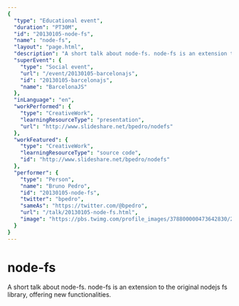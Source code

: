 ```yaml
---
{
  "type": "Educational event",
  "duration": "PT30M",
  "id": "20130105-node-fs",
  "name": "node-fs",
  "layout": "page.html",
  "description": "A short talk about node-fs. node-fs is an extension to the original nodejs fs library, offering new functionalities.",
  "superEvent": {
    "type": "Social event",
    "url": "/event/20130105-barcelonajs",
    "id": "20130105-barcelonajs",
    "name": "BarcelonaJS"
  },
  "inLanguage": "en",
  "workPerformed": {
    "type": "CreativeWork",
    "learningResourceType": "presentation",
    "url": "http://www.slideshare.net/bpedro/nodefs"
  },
  "workFeatured": {
    "type": "CreativeWork",
    "learningResourceType": "source code",
    "id": "http://www.slideshare.net/bpedro/nodefs"
  },
  "performer": {
    "type": "Person",
    "name": "Bruno Pedro",
    "id": "20130105-node-fs",
    "twitter": "bpedro",
    "sameAs": "https://twitter.com/@bpedro",
    "url": "/talk/20130105-node-fs.html",
    "image": "https://pbs.twimg.com/profile_images/378800000473642830/2f20ecdcd1ec41452b174d04a69e87ee.jpeg"
  }
}
---
```

# node-fs

A short talk about node-fs. node-fs is an extension to the original nodejs fs library, offering new functionalities.
